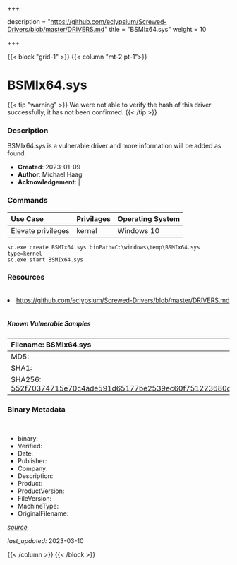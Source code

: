 +++

description = "https://github.com/eclypsium/Screwed-Drivers/blob/master/DRIVERS.md"
title = "BSMIx64.sys"
weight = 10

+++


{{< block "grid-1" >}}
{{< column "mt-2 pt-1">}}




# BSMIx64.sys 


{{< tip "warning" >}}
We were not able to verify the hash of this driver successfully, it has not been confirmed.
{{< /tip >}}




### Description


BSMIx64.sys is a vulnerable driver and more information will be added as found.


- **Created**: 2023-01-09
- **Author**: Michael Haag
- **Acknowledgement**:  | [](https://twitter.com/)

### Commands

| Use Case | Privilages | Operating System | 
|:---- | ---- | ---- |
| Elevate privileges | kernel | Windows 10 |

```
sc.exe create BSMIx64.sys binPath=C:\windows\temp\BSMIx64.sys type=kernel
sc.exe start BSMIx64.sys
```

### Resources
<br>


<li><a href=" https://github.com/eclypsium/Screwed-Drivers/blob/master/DRIVERS.md"> https://github.com/eclypsium/Screwed-Drivers/blob/master/DRIVERS.md</a></li>


<br>


##### Known Vulnerable Samples

| Filename: BSMIx64.sys |
|:---- |
|MD5: <a href="https://www.virustotal.com/gui/file/{&#39;Filename&#39;: &#39;BSMIx64.sys&#39;, &#39;MD5&#39;: &#39;&#39;, &#39;SHA1&#39;: &#39;&#39;, &#39;SHA256&#39;: &#39;552f70374715e70c4ade591d65177be2539ec60f751223680dfaccb9e0be0ed9&#39;}"></a>|
|SHA1: <a href="https://www.virustotal.com/gui/file/{&#39;Filename&#39;: &#39;BSMIx64.sys&#39;, &#39;MD5&#39;: &#39;&#39;, &#39;SHA1&#39;: &#39;&#39;, &#39;SHA256&#39;: &#39;552f70374715e70c4ade591d65177be2539ec60f751223680dfaccb9e0be0ed9&#39;}"></a>|
|SHA256: <a href="https://www.virustotal.com/gui/file/{&#39;Filename&#39;: &#39;BSMIx64.sys&#39;, &#39;MD5&#39;: &#39;&#39;, &#39;SHA1&#39;: &#39;&#39;, &#39;SHA256&#39;: &#39;552f70374715e70c4ade591d65177be2539ec60f751223680dfaccb9e0be0ed9&#39;}">552f70374715e70c4ade591d65177be2539ec60f751223680dfaccb9e0be0ed9</a>|




### Binary Metadata
<br>

- binary: 
- Verified: 
- Date: 
- Publisher: 
- Company: 
- Description: 
- Product: 
- ProductVersion: 
- FileVersion: 
- MachineType: 
- OriginalFilename: 

[*source*](https://github.com/magicsword-io/LOLDrivers/tree/main/yaml/bsmix64.sys.yml)

*last_updated:* 2023-03-10


{{< /column >}}
{{< /block >}}
